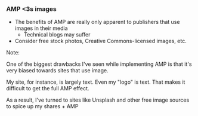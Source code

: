 ### AMP <3s images

* <!-- .element: class="fragment" --> The benefits of AMP are really only apparent to publishers that use images in their media
	* <!-- .element: class="fragment" --> Technical blogs may suffer
* <!-- .element: class="fragment" --> Consider free stock photos, Creative Commons-licensed images, etc.

Note:

One of the biggest drawbacks I've seen while implementing AMP is that it's very biased towards sites that use image.

My site, for instance, is largely text. Even my "logo" is text. That makes it difficult to get the full AMP effect.

As a result, I've turned to sites like Unsplash and other free image sources to spice up my shares + AMP
